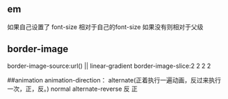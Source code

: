 ## em
如果自己设置了 font-size 相对于自己的font-size
如果没有则相对于父级

## border-image
border-image-source:url() || linear-gradient
border-image-slice:2 2 2 2

##animation
animation-direction：
alternate(正着执行一遍动画，反过来执行一次，正，反。)
normal 
alternate-reverse 反 正